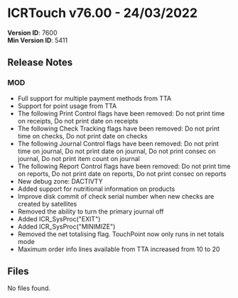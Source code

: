 # ICRTouch v76.00 - 24/03/2022

__Version ID__: 7600
<br>__Min Version ID__: 5411

## Release Notes
### MOD
- Full support for multiple payment methods from TTA
- Support for point usage from TTA
- The following Print Control flags have been removed: Do not print time on receipts, Do not print date on receipts
- The following Check Tracking flags have been removed: Do not print time on checks, Do not print date on checks
- The following Journal Control flags have been removed: Do not print time on journal, Do not print date on journal, Do not print consec on journal, Do not print item count on journal
- The following Report Control flags have been removed: Do not print time on reports, Do not print date on reports, Do not print consec on reports
- New debug zone: DACTIVTY
- Added support for nutritional information on products
- Improve disk commit of check serial number when new checks are created by satellites
- Removed the ability to turn the primary journal off
- Added ICR_SysProc("EXIT")
- Added ICR_SysProc("MINIMIZE")
- Removed the net totalising flag. TouchPoint now only runs in net totals mode
- Maximum order info lines available from TTA increased from 10 to 20

## Files
No files found.

